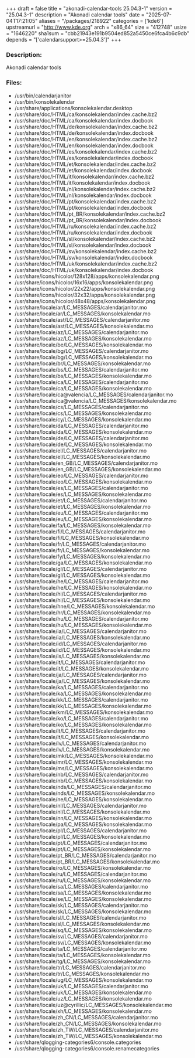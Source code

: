 +++
draft = false
title = "akonadi-calendar-tools 25.04.3-1"
version = "25.04.3-1"
description = "Akonadi calendar tools"
date = "2025-07-04T17:21:05"
aliases = "/packages/218922"
categories = ['kde6']
upstreamurl = "http://www.kde.org"
arch = "x86_64"
size = "412748"
usize = "1646220"
sha1sum = "cbb21943e191b9504ed852a5450ce6fca4b6c9db"
depends = "['calendarsupport>=25.04.3']"
+++
### Description: 
Akonadi calendar tools

### Files: 
* /usr/bin/calendarjanitor
* /usr/bin/konsolekalendar
* /usr/share/applications/konsolekalendar.desktop
* /usr/share/doc/HTML/ca/konsolekalendar/index.cache.bz2
* /usr/share/doc/HTML/ca/konsolekalendar/index.docbook
* /usr/share/doc/HTML/de/konsolekalendar/index.cache.bz2
* /usr/share/doc/HTML/de/konsolekalendar/index.docbook
* /usr/share/doc/HTML/en/konsolekalendar/index.cache.bz2
* /usr/share/doc/HTML/en/konsolekalendar/index.docbook
* /usr/share/doc/HTML/es/konsolekalendar/index.cache.bz2
* /usr/share/doc/HTML/es/konsolekalendar/index.docbook
* /usr/share/doc/HTML/et/konsolekalendar/index.cache.bz2
* /usr/share/doc/HTML/et/konsolekalendar/index.docbook
* /usr/share/doc/HTML/it/konsolekalendar/index.cache.bz2
* /usr/share/doc/HTML/it/konsolekalendar/index.docbook
* /usr/share/doc/HTML/nl/konsolekalendar/index.cache.bz2
* /usr/share/doc/HTML/nl/konsolekalendar/index.docbook
* /usr/share/doc/HTML/pt/konsolekalendar/index.cache.bz2
* /usr/share/doc/HTML/pt/konsolekalendar/index.docbook
* /usr/share/doc/HTML/pt_BR/konsolekalendar/index.cache.bz2
* /usr/share/doc/HTML/pt_BR/konsolekalendar/index.docbook
* /usr/share/doc/HTML/ru/konsolekalendar/index.cache.bz2
* /usr/share/doc/HTML/ru/konsolekalendar/index.docbook
* /usr/share/doc/HTML/sl/konsolekalendar/index.cache.bz2
* /usr/share/doc/HTML/sl/konsolekalendar/index.docbook
* /usr/share/doc/HTML/sv/konsolekalendar/index.cache.bz2
* /usr/share/doc/HTML/sv/konsolekalendar/index.docbook
* /usr/share/doc/HTML/uk/konsolekalendar/index.cache.bz2
* /usr/share/doc/HTML/uk/konsolekalendar/index.docbook
* /usr/share/icons/hicolor/128x128/apps/konsolekalendar.png
* /usr/share/icons/hicolor/16x16/apps/konsolekalendar.png
* /usr/share/icons/hicolor/22x22/apps/konsolekalendar.png
* /usr/share/icons/hicolor/32x32/apps/konsolekalendar.png
* /usr/share/icons/hicolor/48x48/apps/konsolekalendar.png
* /usr/share/locale/ar/LC_MESSAGES/calendarjanitor.mo
* /usr/share/locale/ar/LC_MESSAGES/konsolekalendar.mo
* /usr/share/locale/ast/LC_MESSAGES/calendarjanitor.mo
* /usr/share/locale/ast/LC_MESSAGES/konsolekalendar.mo
* /usr/share/locale/az/LC_MESSAGES/calendarjanitor.mo
* /usr/share/locale/az/LC_MESSAGES/konsolekalendar.mo
* /usr/share/locale/be/LC_MESSAGES/konsolekalendar.mo
* /usr/share/locale/bg/LC_MESSAGES/calendarjanitor.mo
* /usr/share/locale/bg/LC_MESSAGES/konsolekalendar.mo
* /usr/share/locale/br/LC_MESSAGES/konsolekalendar.mo
* /usr/share/locale/bs/LC_MESSAGES/calendarjanitor.mo
* /usr/share/locale/bs/LC_MESSAGES/konsolekalendar.mo
* /usr/share/locale/ca/LC_MESSAGES/calendarjanitor.mo
* /usr/share/locale/ca/LC_MESSAGES/konsolekalendar.mo
* /usr/share/locale/ca@valencia/LC_MESSAGES/calendarjanitor.mo
* /usr/share/locale/ca@valencia/LC_MESSAGES/konsolekalendar.mo
* /usr/share/locale/cs/LC_MESSAGES/calendarjanitor.mo
* /usr/share/locale/cs/LC_MESSAGES/konsolekalendar.mo
* /usr/share/locale/cy/LC_MESSAGES/konsolekalendar.mo
* /usr/share/locale/da/LC_MESSAGES/calendarjanitor.mo
* /usr/share/locale/da/LC_MESSAGES/konsolekalendar.mo
* /usr/share/locale/de/LC_MESSAGES/calendarjanitor.mo
* /usr/share/locale/de/LC_MESSAGES/konsolekalendar.mo
* /usr/share/locale/el/LC_MESSAGES/calendarjanitor.mo
* /usr/share/locale/el/LC_MESSAGES/konsolekalendar.mo
* /usr/share/locale/en_GB/LC_MESSAGES/calendarjanitor.mo
* /usr/share/locale/en_GB/LC_MESSAGES/konsolekalendar.mo
* /usr/share/locale/eo/LC_MESSAGES/calendarjanitor.mo
* /usr/share/locale/eo/LC_MESSAGES/konsolekalendar.mo
* /usr/share/locale/es/LC_MESSAGES/calendarjanitor.mo
* /usr/share/locale/es/LC_MESSAGES/konsolekalendar.mo
* /usr/share/locale/et/LC_MESSAGES/calendarjanitor.mo
* /usr/share/locale/et/LC_MESSAGES/konsolekalendar.mo
* /usr/share/locale/eu/LC_MESSAGES/calendarjanitor.mo
* /usr/share/locale/eu/LC_MESSAGES/konsolekalendar.mo
* /usr/share/locale/fa/LC_MESSAGES/konsolekalendar.mo
* /usr/share/locale/fi/LC_MESSAGES/calendarjanitor.mo
* /usr/share/locale/fi/LC_MESSAGES/konsolekalendar.mo
* /usr/share/locale/fr/LC_MESSAGES/calendarjanitor.mo
* /usr/share/locale/fr/LC_MESSAGES/konsolekalendar.mo
* /usr/share/locale/fy/LC_MESSAGES/konsolekalendar.mo
* /usr/share/locale/ga/LC_MESSAGES/konsolekalendar.mo
* /usr/share/locale/gl/LC_MESSAGES/calendarjanitor.mo
* /usr/share/locale/gl/LC_MESSAGES/konsolekalendar.mo
* /usr/share/locale/he/LC_MESSAGES/calendarjanitor.mo
* /usr/share/locale/he/LC_MESSAGES/konsolekalendar.mo
* /usr/share/locale/hi/LC_MESSAGES/calendarjanitor.mo
* /usr/share/locale/hi/LC_MESSAGES/konsolekalendar.mo
* /usr/share/locale/hne/LC_MESSAGES/konsolekalendar.mo
* /usr/share/locale/hr/LC_MESSAGES/konsolekalendar.mo
* /usr/share/locale/hu/LC_MESSAGES/calendarjanitor.mo
* /usr/share/locale/hu/LC_MESSAGES/konsolekalendar.mo
* /usr/share/locale/ia/LC_MESSAGES/calendarjanitor.mo
* /usr/share/locale/ia/LC_MESSAGES/konsolekalendar.mo
* /usr/share/locale/id/LC_MESSAGES/calendarjanitor.mo
* /usr/share/locale/id/LC_MESSAGES/konsolekalendar.mo
* /usr/share/locale/is/LC_MESSAGES/konsolekalendar.mo
* /usr/share/locale/it/LC_MESSAGES/calendarjanitor.mo
* /usr/share/locale/it/LC_MESSAGES/konsolekalendar.mo
* /usr/share/locale/ja/LC_MESSAGES/calendarjanitor.mo
* /usr/share/locale/ja/LC_MESSAGES/konsolekalendar.mo
* /usr/share/locale/ka/LC_MESSAGES/calendarjanitor.mo
* /usr/share/locale/ka/LC_MESSAGES/konsolekalendar.mo
* /usr/share/locale/kk/LC_MESSAGES/calendarjanitor.mo
* /usr/share/locale/kk/LC_MESSAGES/konsolekalendar.mo
* /usr/share/locale/km/LC_MESSAGES/konsolekalendar.mo
* /usr/share/locale/ko/LC_MESSAGES/calendarjanitor.mo
* /usr/share/locale/ko/LC_MESSAGES/konsolekalendar.mo
* /usr/share/locale/lt/LC_MESSAGES/calendarjanitor.mo
* /usr/share/locale/lt/LC_MESSAGES/konsolekalendar.mo
* /usr/share/locale/lv/LC_MESSAGES/calendarjanitor.mo
* /usr/share/locale/lv/LC_MESSAGES/konsolekalendar.mo
* /usr/share/locale/mk/LC_MESSAGES/konsolekalendar.mo
* /usr/share/locale/mr/LC_MESSAGES/konsolekalendar.mo
* /usr/share/locale/ms/LC_MESSAGES/konsolekalendar.mo
* /usr/share/locale/nb/LC_MESSAGES/calendarjanitor.mo
* /usr/share/locale/nb/LC_MESSAGES/konsolekalendar.mo
* /usr/share/locale/nds/LC_MESSAGES/calendarjanitor.mo
* /usr/share/locale/nds/LC_MESSAGES/konsolekalendar.mo
* /usr/share/locale/ne/LC_MESSAGES/konsolekalendar.mo
* /usr/share/locale/nl/LC_MESSAGES/calendarjanitor.mo
* /usr/share/locale/nl/LC_MESSAGES/konsolekalendar.mo
* /usr/share/locale/nn/LC_MESSAGES/konsolekalendar.mo
* /usr/share/locale/pa/LC_MESSAGES/konsolekalendar.mo
* /usr/share/locale/pl/LC_MESSAGES/calendarjanitor.mo
* /usr/share/locale/pl/LC_MESSAGES/konsolekalendar.mo
* /usr/share/locale/pt/LC_MESSAGES/calendarjanitor.mo
* /usr/share/locale/pt/LC_MESSAGES/konsolekalendar.mo
* /usr/share/locale/pt_BR/LC_MESSAGES/calendarjanitor.mo
* /usr/share/locale/pt_BR/LC_MESSAGES/konsolekalendar.mo
* /usr/share/locale/ro/LC_MESSAGES/konsolekalendar.mo
* /usr/share/locale/ru/LC_MESSAGES/calendarjanitor.mo
* /usr/share/locale/ru/LC_MESSAGES/konsolekalendar.mo
* /usr/share/locale/sa/LC_MESSAGES/calendarjanitor.mo
* /usr/share/locale/sa/LC_MESSAGES/konsolekalendar.mo
* /usr/share/locale/se/LC_MESSAGES/konsolekalendar.mo
* /usr/share/locale/sk/LC_MESSAGES/calendarjanitor.mo
* /usr/share/locale/sk/LC_MESSAGES/konsolekalendar.mo
* /usr/share/locale/sl/LC_MESSAGES/calendarjanitor.mo
* /usr/share/locale/sl/LC_MESSAGES/konsolekalendar.mo
* /usr/share/locale/sq/LC_MESSAGES/konsolekalendar.mo
* /usr/share/locale/sv/LC_MESSAGES/calendarjanitor.mo
* /usr/share/locale/sv/LC_MESSAGES/konsolekalendar.mo
* /usr/share/locale/ta/LC_MESSAGES/calendarjanitor.mo
* /usr/share/locale/ta/LC_MESSAGES/konsolekalendar.mo
* /usr/share/locale/tg/LC_MESSAGES/konsolekalendar.mo
* /usr/share/locale/tr/LC_MESSAGES/calendarjanitor.mo
* /usr/share/locale/tr/LC_MESSAGES/konsolekalendar.mo
* /usr/share/locale/ug/LC_MESSAGES/konsolekalendar.mo
* /usr/share/locale/uk/LC_MESSAGES/calendarjanitor.mo
* /usr/share/locale/uk/LC_MESSAGES/konsolekalendar.mo
* /usr/share/locale/uz/LC_MESSAGES/konsolekalendar.mo
* /usr/share/locale/uz@cyrillic/LC_MESSAGES/konsolekalendar.mo
* /usr/share/locale/xh/LC_MESSAGES/konsolekalendar.mo
* /usr/share/locale/zh_CN/LC_MESSAGES/calendarjanitor.mo
* /usr/share/locale/zh_CN/LC_MESSAGES/konsolekalendar.mo
* /usr/share/locale/zh_TW/LC_MESSAGES/calendarjanitor.mo
* /usr/share/locale/zh_TW/LC_MESSAGES/konsolekalendar.mo
* /usr/share/qlogging-categories6/console.categories
* /usr/share/qlogging-categories6/console.renamecategories
